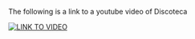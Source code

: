 The following is a link to a youtube video of Discoteca

[![LINK TO VIDEO](https://i.ytimg.com/vi/ZQa5g4EGo3A/hqdefault.jpg)](https://youtu.be/ZQa5g4EGo3A)
